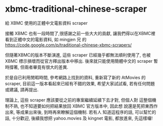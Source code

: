 xbmc-traditional-chinese-scraper
================================

給 XBMC 使用的正體中文電影資料 scraper

接觸 XBMC 也有一段時間了,很感謝之前一些大大的貢獻, 讓我們得以在XBMC裡
看到正體中文的電影資料, 如 mingjen 兄 的
https://code.google.com/p/traditional-chinese-xbmc-scrapers/

但隨著XBMC的版本不斷演進, 這些 scraper 已經幾乎都無法順利使用了,
也被 XBMC 標示損壞而從官方釋出版本中移出.
後來就只能使用簡體中文的 scraper 暫時撐著, 但兩者畢竟有很大的差異.

於是自已利用閒暇時間, 參考網路上找到的資料, 重新寫了新的 AtMovies 
的 scraper, 目前這一版本看起來已經有不錯的效果, 希望大家試試看, 
若有任何問題或建議, 請再提出.

理論上, 這些 scraper 應該要從之前的專案繼續延續下去才對, 但個人對
這整個機制不熟, 也不知道要如何把結果放回 XBMC 官方版本中, 因此想
說還是筅把東西作出來, 等成果出來後, 到時再來瞭解這個機制. 若有人
知道這程序的話, 可以幫忙的話, 十分歡迎, 後續我想把 yahoo.movies 
及 kingnet 電影, 都放進來, 先這樣囉!
